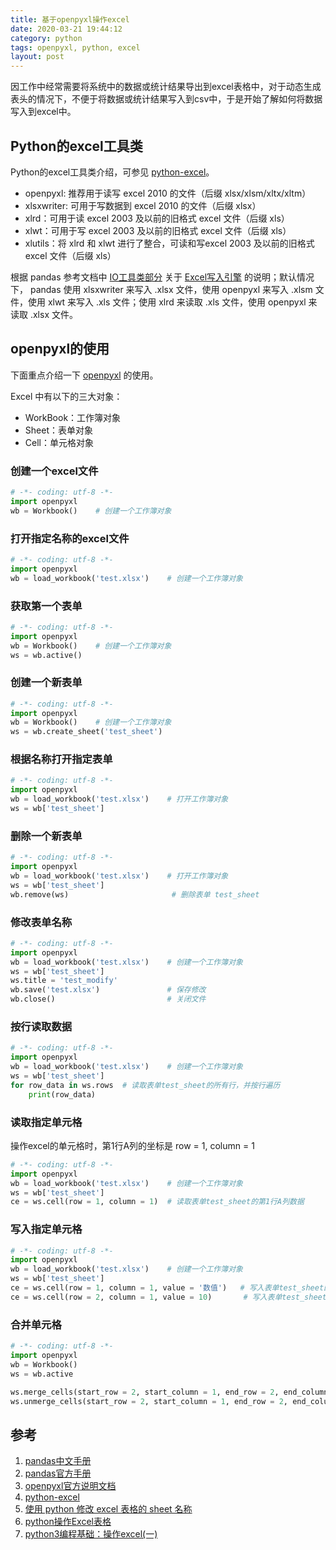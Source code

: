 ```yaml
---
title: 基于openpyxl操作excel
date: 2020-03-21 19:44:12
category: python
tags: openpyxl, python, excel
layout: post
---
```


因工作中经常需要将系统中的数据或统计结果导出到excel表格中，对于动态生成表头的情况下，不便于将数据或统计结果写入到csv中，于是开始了解如何将数据写入到excel中。

## Python的excel工具类

Python的excel工具类介绍，可参见 [python-excel](http://www.python-excel.org/)。

* openpyxl: 推荐用于读写 excel 2010 的文件（后缀 xlsx/xlsm/xltx/xltm）
* xlsxwriter: 可用于写数据到 excel 2010 的文件（后缀 xlsx）
* xlrd：可用于读 excel 2003 及以前的旧格式 excel 文件（后缀 xls）
* xlwt：可用于写 excel 2003 及以前的旧格式 excel 文件（后缀 xls）
* xlutils：将 xlrd 和 xlwt 进行了整合，可读和写excel 2003 及以前的旧格式 excel 文件（后缀 xls）

根据 pandas 参考文档中 [IO工具类部分](https://pandas.pydata.org/pandas-docs/stable/user_guide/io.html#excel-files) 关于 [Excel写入引擎](https://www.pypandas.cn/docs/user_guide/io.html#excel-%E6%96%87%E4%BB%B6) 的说明；默认情况下， pandas 使用 xlsxwriter 来写入 .xlsx 文件，使用 openpyxl 来写入 .xlsm 文件，使用 xlwt 来写入 .xls 文件；使用 xlrd 来读取 .xls 文件，使用 openpyxl 来读取 .xlsx 文件。

## openpyxl的使用

下面重点介绍一下 [openpyxl](https://openpyxl.readthedocs.io/en/stable/) 的使用。

Excel 中有以下的三大对象：
* WorkBook：工作簿对象
* Sheet：表单对象
* Cell：单元格对象

### 创建一个excel文件
```py
# -*- coding: utf-8 -*-
import openpyxl
wb = Workbook()    # 创建一个工作簿对象
```

### 打开指定名称的excel文件
```py
# -*- coding: utf-8 -*-
import openpyxl
wb = load_workbook('test.xlsx')    # 创建一个工作簿对象
```

### 获取第一个表单
```py
# -*- coding: utf-8 -*-
import openpyxl
wb = Workbook()    # 创建一个工作簿对象
ws = wb.active()
```

### 创建一个新表单
```py
# -*- coding: utf-8 -*-
import openpyxl
wb = Workbook()    # 创建一个工作簿对象
ws = wb.create_sheet('test_sheet')
```

### 根据名称打开指定表单
```py
# -*- coding: utf-8 -*-
import openpyxl
wb = load_workbook('test.xlsx')    # 打开工作簿对象
ws = wb['test_sheet']
```

### 删除一个新表单
```py
# -*- coding: utf-8 -*-
import openpyxl
wb = load_workbook('test.xlsx')    # 打开工作簿对象
ws = wb['test_sheet']
wb.remove(ws)                       # 删除表单 test_sheet
```

### 修改表单名称
```py
# -*- coding: utf-8 -*-
import openpyxl
wb = load_workbook('test.xlsx')    # 创建一个工作簿对象
ws = wb['test_sheet']
ws.title = 'test_modify'
wb.save('test.xlsx')               # 保存修改
wb.close()                         # 关闭文件
```

### 按行读取数据
```py
# -*- coding: utf-8 -*-
import openpyxl
wb = load_workbook('test.xlsx')    # 创建一个工作簿对象
ws = wb['test_sheet']
for row_data in ws.rows  # 读取表单test_sheet的所有行，并按行遍历
    print(row_data)
```

### 读取指定单元格

操作excel的单元格时，第1行A列的坐标是 row = 1, column = 1

```py
# -*- coding: utf-8 -*-
import openpyxl
wb = load_workbook('test.xlsx')    # 创建一个工作簿对象
ws = wb['test_sheet']
ce = ws.cell(row = 1, column = 1)  # 读取表单test_sheet的第1行A列数据
```

### 写入指定单元格
```py
# -*- coding: utf-8 -*-
import openpyxl
wb = load_workbook('test.xlsx')    # 创建一个工作簿对象
ws = wb['test_sheet']
ce = ws.cell(row = 1, column = 1, value = '数值')   # 写入表单test_sheet的第1行A列
ce = ws.cell(row = 2, column = 1, value = 10)       # 写入表单test_sheet的第2行A列
```

### 合并单元格
```py
# -*- coding: utf-8 -*-
import openpyxl
wb = Workbook()
ws = wb.active

ws.merge_cells(start_row = 2, start_column = 1, end_row = 2, end_column = 4)    # 合并第二行的第A至D列
ws.unmerge_cells(start_row = 2, start_column = 1, end_row = 2, end_column = 4)  # 取消合并
```

## 参考
1. [pandas中文手册](https://www.pypandas.cn/docs/user_guide/io.html#excel-%E6%96%87%E4%BB%B6)
2. [pandas官方手册](https://pandas.pydata.org/pandas-docs/stable/user_guide/io.html#excel-files)
3. [openpyxl官方说明文档](https://openpyxl.readthedocs.io/en/stable/)
4. [python-excel](http://www.python-excel.org/)
5. [使用 python 修改 excel 表格的 sheet 名称](https://www.cnblogs.com/valorchang/p/11357385.html)
6. [python操作Excel表格](https://www.cnblogs.com/wanglle/p/11455758.html)
7. [python3编程基础：操作excel(一)](https://blog.csdn.net/kongsuhongbaby/article/details/85646750)

